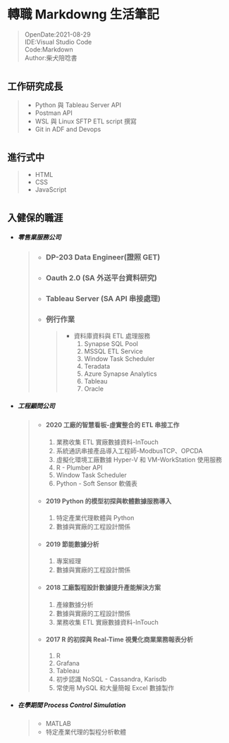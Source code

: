 <!-- 基本介紹 -->

# 轉職 Markdowng 生活筆記

> OpenDate:2021-08-29  
> IDE:Visual Studio Code  
> Code:Markdown  
> Author:柴犬陪唸書

# <h2 id ="1">工作研究成長

> - Python 與 Tableau Server API
> - Postman API
> - WSL 與 Linux SFTP ETL script 撰寫
> - Git in ADF and Devops

# <h2 id ="1">進行式中

> - HTML
> - CSS
> - JavaScript

# <h2 id ="1">入健保的職涯

- ##### 零售業服務公司
  > - ### DP-203 Data Engineer(證照 GET)
  > - ### Oauth 2.0 (SA 外送平台資料研究)
  > - ### Tableau Server (SA API 串接處理)
  > - ### 例行作業
  >   > - 資料庫資料與 ETL 處理服務
  >   >   1.  Synapse SQL Pool <br>
  >   >   2.  MSSQL ETL Service <br>
  >   >   3.  Window Task Scheduler <br>
  >   >   4.  Teradata <br>
  >   >   5.  Azure Synapse Analytics <br>
  >   >   6.  Tableau <br>
  >   >   7.  Oracle <br>
- ##### 工程顧問公司

  > - #### 2020 工廠的智慧看板-虛實整合的 ETL 串接工作
  >   1. 業務收集 ETL 實廠數據資料-InTouch <br>
  >   2. 系統通訊串接產品導入工程師-ModbusTCP、OPCDA <br>
  >   3. 虛擬化環境工廠數據 Hyper-V 和 VM-WorkStation 使用服務 <br>
  >   4. R - Plumber API <br>
  >   5. Window Task Scheduler <br>
  >   6. Python - Soft Sensor 軟儀表 <br>
  > - #### 2019 Python 的模型初探與軟體數據服務導入
  >   1. 特定產業代理軟體與 Python <br>
  >   2. 數據與實廠的工程設計關係 <br>
  > - #### 2019 節能數據分析
  >   1. 專案經理 <br>
  >   2. 數據與實廠的工程設計關係 <br>
  > - #### 2018 工廠製程設計數據提升產能解決方案
  >   1. 產線數據分析 <br>
  >   2. 數據與實廠的工程設計關係 <br>
  >   3. 業務收集 ETL 實廠數據資料-InTouch <br>
  > - #### 2017 R 的初探與 Real-Time 視覺化商業業務報表分析
  >   1. R <br>
  >   2. Grafana <br>
  >   3. Tableau <br>
  >   4. 初步認識 NoSQL - Cassandra, Karisdb <br>
  >   5. 常使用 MySQL 和大量簡報 Excel 數據製作 <br>

- ##### 在學期間 Process Control Simulation
  > - MATLAB
  > - 特定產業代理的製程分析軟體
